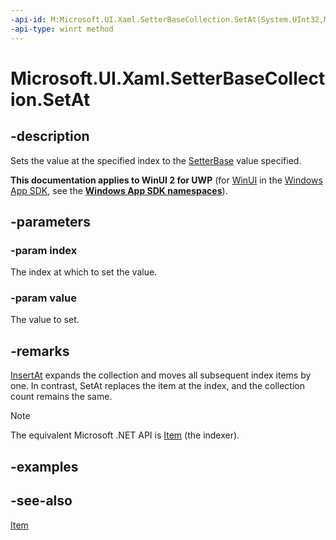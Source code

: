 ```yaml
---
-api-id: M:Microsoft.UI.Xaml.SetterBaseCollection.SetAt(System.UInt32,Microsoft.UI.Xaml.SetterBase)
-api-type: winrt method
---
```


<!-- Method syntax
public void SetAt(System.UInt32 index, Windows.UI.Xaml.SetterBase value)
-->

# Microsoft.UI.Xaml.SetterBaseCollection.SetAt

## -description
Sets the value at the specified index to the [SetterBase](setterbase.md) value specified.

**This documentation applies to WinUI 2 for UWP** (for [WinUI](/windows/apps/winui/winui3/) in the [Windows App SDK](/windows/apps/windows-app-sdk/), see the **[Windows App SDK namespaces](/windows/windows-app-sdk/api/winrt/)**).

## -parameters
### -param index
The index at which to set the value.

### -param value
The value to set.

## -remarks
[InsertAt](setterbasecollection_insertat_977777534.md) expands the collection and moves all subsequent index items by one. In contrast, SetAt replaces the item at the index, and the collection count remains the same.



> [!NOTE]
> The equivalent Microsoft .NET  API is [Item](setterbasecollection_item.md) (the indexer).

## -examples

## -see-also
[Item](setterbasecollection_item.md)
